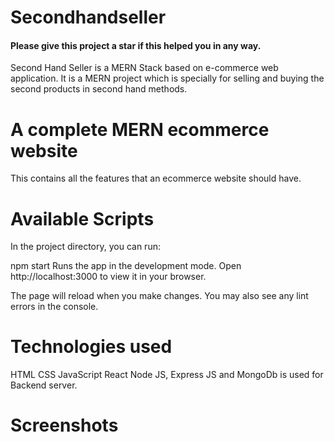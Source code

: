# Secondhandseller

#### Please give this project a star if this helped you in any way.

Second Hand Seller is a MERN Stack based on e-commerce web application. It is a MERN project which is specially for selling and buying the second products in second hand methods.

# A complete MERN ecommerce website

This contains all the features that an ecommerce website should have.

# Available Scripts

In the project directory, you can run:

npm start
Runs the app in the development mode.
Open http://localhost:3000 to view it in your browser.

The page will reload when you make changes.
You may also see any lint errors in the console.

# Technologies used
HTML
CSS
JavaScript
React
Node JS, Express JS and MongoDb is used for Backend server.

# Screenshots
